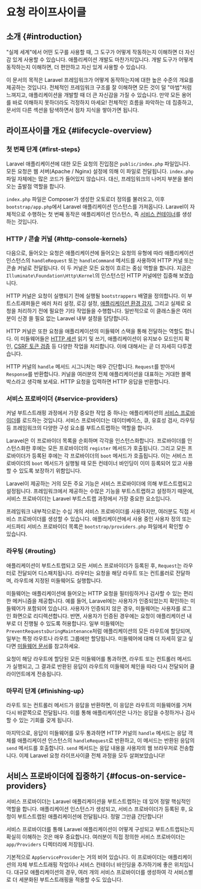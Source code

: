 # 요청 라이프사이클











## 소개 {#introduction}

"실제 세계"에서 어떤 도구를 사용할 때, 그 도구가 어떻게 작동하는지 이해하면 더 자신감 있게 사용할 수 있습니다. 애플리케이션 개발도 마찬가지입니다. 개발 도구가 어떻게 동작하는지 이해하면, 더 편안하고 자신 있게 사용할 수 있습니다.

이 문서의 목적은 Laravel 프레임워크가 어떻게 동작하는지에 대한 높은 수준의 개요를 제공하는 것입니다. 전체적인 프레임워크 구조를 잘 이해하면 모든 것이 덜 "마법"처럼 느껴지고, 애플리케이션을 개발할 때 더 큰 자신감을 가질 수 있습니다. 만약 모든 용어를 바로 이해하지 못하더라도 걱정하지 마세요! 전체적인 흐름을 파악하는 데 집중하고, 문서의 다른 섹션을 탐색하면서 점차 지식을 쌓아가면 됩니다.


## 라이프사이클 개요 {#lifecycle-overview}


### 첫 번째 단계 {#first-steps}

Laravel 애플리케이션에 대한 모든 요청의 진입점은 `public/index.php` 파일입니다. 모든 요청은 웹 서버(Apache / Nginx) 설정에 의해 이 파일로 전달됩니다. `index.php` 파일 자체에는 많은 코드가 들어있지 않습니다. 대신, 프레임워크의 나머지 부분을 불러오는 출발점 역할을 합니다.

`index.php` 파일은 Composer가 생성한 오토로더 정의를 불러오고, 이후 `bootstrap/app.php`에서 Laravel 애플리케이션 인스턴스를 가져옵니다. Laravel이 자체적으로 수행하는 첫 번째 동작은 애플리케이션 인스턴스, 즉 [서비스 컨테이너](/laravel/12.x/container)를 생성하는 것입니다.


### HTTP / 콘솔 커널 {#http-console-kernels}

다음으로, 들어오는 요청은 애플리케이션에 들어오는 요청의 유형에 따라 애플리케이션 인스턴스의 `handleRequest` 또는 `handleCommand` 메서드를 사용하여 HTTP 커널 또는 콘솔 커널로 전달됩니다. 이 두 커널은 모든 요청이 흐르는 중심 역할을 합니다. 지금은 `Illuminate\Foundation\Http\Kernel`의 인스턴스인 HTTP 커널에만 집중해 보겠습니다.

HTTP 커널은 요청이 실행되기 전에 실행될 `bootstrappers` 배열을 정의합니다. 이 부트스트래퍼들은 에러 처리 설정, 로깅 설정, [애플리케이션 환경 감지](/laravel/12.x/configuration#environment-configuration), 그리고 실제로 요청을 처리하기 전에 필요한 기타 작업들을 수행합니다. 일반적으로 이 클래스들은 여러분이 신경 쓸 필요 없는 Laravel 내부 설정을 담당합니다.

HTTP 커널은 또한 요청을 애플리케이션의 미들웨어 스택을 통해 전달하는 역할도 합니다. 이 미들웨어들은 [HTTP 세션](/laravel/12.x/session) 읽기 및 쓰기, 애플리케이션이 유지보수 모드인지 확인, [CSRF 토큰 검증](/laravel/12.x/csrf) 등 다양한 작업을 처리합니다. 이에 대해서는 곧 더 자세히 다루겠습니다.

HTTP 커널의 `handle` 메서드 시그니처는 매우 간단합니다. `Request`를 받아서 `Response`를 반환합니다. 커널을 여러분의 전체 애플리케이션을 대표하는 거대한 블랙박스라고 생각해 보세요. HTTP 요청을 입력하면 HTTP 응답을 반환합니다.


### 서비스 프로바이더 {#service-providers}

커널 부트스트래핑 과정에서 가장 중요한 작업 중 하나는 애플리케이션의 [서비스 프로바이더](/laravel/12.x/providers)를 로드하는 것입니다. 서비스 프로바이더는 데이터베이스, 큐, 유효성 검사, 라우팅 등 프레임워크의 다양한 구성 요소를 부트스트랩하는 역할을 합니다.

Laravel은 이 프로바이더 목록을 순회하며 각각을 인스턴스화합니다. 프로바이더를 인스턴스화한 후에는 모든 프로바이더의 `register` 메서드가 호출됩니다. 그리고 모든 프로바이더가 등록된 후에는 각 프로바이더의 `boot` 메서드가 호출됩니다. 이는 서비스 프로바이더의 `boot` 메서드가 실행될 때 모든 컨테이너 바인딩이 이미 등록되어 있고 사용할 수 있도록 보장하기 위함입니다.

Laravel이 제공하는 거의 모든 주요 기능은 서비스 프로바이더에 의해 부트스트랩되고 설정됩니다. 프레임워크에서 제공하는 수많은 기능을 부트스트랩하고 설정하기 때문에, 서비스 프로바이더는 Laravel 부트스트랩 과정에서 가장 중요한 요소입니다.

프레임워크 내부적으로는 수십 개의 서비스 프로바이더를 사용하지만, 여러분도 직접 서비스 프로바이더를 생성할 수 있습니다. 애플리케이션에서 사용 중인 사용자 정의 또는 서드파티 서비스 프로바이더 목록은 `bootstrap/providers.php` 파일에서 확인할 수 있습니다.


### 라우팅 {#routing}

애플리케이션이 부트스트랩되고 모든 서비스 프로바이더가 등록된 후, `Request`는 라우터로 전달되어 디스패치됩니다. 라우터는 요청을 해당 라우트 또는 컨트롤러로 전달하며, 라우트에 지정된 미들웨어도 실행합니다.

미들웨어는 애플리케이션에 들어오는 HTTP 요청을 필터링하거나 검사할 수 있는 편리한 메커니즘을 제공합니다. 예를 들어, Laravel에는 사용자가 인증되었는지 확인하는 미들웨어가 포함되어 있습니다. 사용자가 인증되지 않은 경우, 미들웨어는 사용자를 로그인 화면으로 리디렉션합니다. 반면, 사용자가 인증된 경우에는 요청이 애플리케이션 내부로 더 진행될 수 있도록 허용합니다. 일부 미들웨어는 `PreventRequestsDuringMaintenance`처럼 애플리케이션의 모든 라우트에 할당되며, 일부는 특정 라우트나 라우트 그룹에만 할당됩니다. 미들웨어에 대해 더 자세히 알고 싶다면 [미들웨어 문서](/laravel/12.x/middleware)를 참고하세요.

요청이 해당 라우트에 할당된 모든 미들웨어를 통과하면, 라우트 또는 컨트롤러 메서드가 실행되고, 그 결과로 반환된 응답이 라우트의 미들웨어 체인을 따라 다시 전달되어 클라이언트에게 전송됩니다.


### 마무리 단계 {#finishing-up}

라우트 또는 컨트롤러 메서드가 응답을 반환하면, 이 응답은 라우트의 미들웨어를 거쳐 다시 바깥쪽으로 전달됩니다. 이를 통해 애플리케이션은 나가는 응답을 수정하거나 검사할 수 있는 기회를 갖게 됩니다.

마지막으로, 응답이 미들웨어를 모두 통과하면 HTTP 커널의 `handle` 메서드는 응답 객체를 애플리케이션 인스턴스의 `handleRequest`로 반환하고, 이 메서드는 반환된 응답의 `send` 메서드를 호출합니다. `send` 메서드는 응답 내용을 사용자의 웹 브라우저로 전송합니다. 이제 Laravel 요청 라이프사이클 전체 과정을 모두 살펴보았습니다!


## 서비스 프로바이더에 집중하기 {#focus-on-service-providers}

서비스 프로바이더는 Laravel 애플리케이션을 부트스트랩하는 데 있어 정말 핵심적인 역할을 합니다. 애플리케이션 인스턴스가 생성되고, 서비스 프로바이더가 등록된 후, 요청이 부트스트랩된 애플리케이션에 전달됩니다. 정말 그만큼 간단합니다!

서비스 프로바이더를 통해 Laravel 애플리케이션이 어떻게 구성되고 부트스트랩되는지 확실히 이해하는 것은 매우 중요합니다. 여러분이 직접 정의한 서비스 프로바이더는 `app/Providers` 디렉터리에 저장됩니다.

기본적으로 `AppServiceProvider`는 거의 비어 있습니다. 이 프로바이더는 애플리케이션의 자체 부트스트래핑 작업이나 서비스 컨테이너 바인딩을 추가하기에 좋은 위치입니다. 대규모 애플리케이션의 경우, 여러 개의 서비스 프로바이더를 생성하여 각 서비스별로 더 세분화된 부트스트래핑을 적용할 수도 있습니다.
